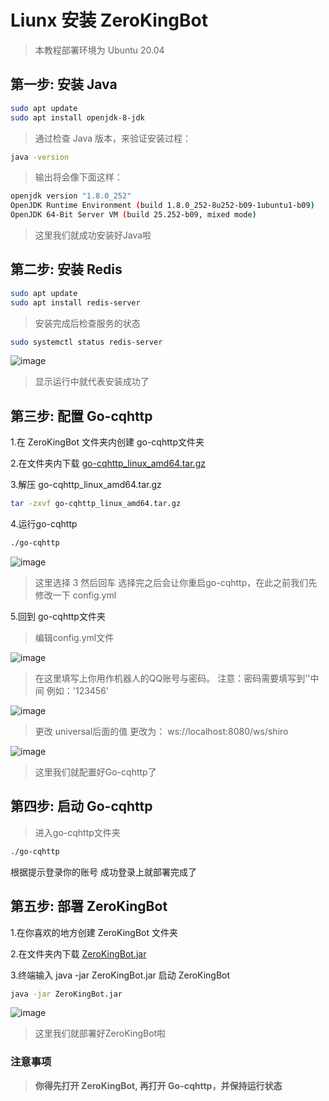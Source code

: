 # Liunx 安装 ZeroKingBot

> 本教程部署环境为 Ubuntu 20.04 

## 第一步: 安装 Java
```bash
sudo apt update
sudo apt install openjdk-8-jdk
```
> 通过检查 Java 版本，来验证安装过程：
```bash
java -version
```
> 输出将会像下面这样：
```bash
openjdk version "1.8.0_252"
OpenJDK Runtime Environment (build 1.8.0_252-8u252-b09-1ubuntu1-b09)
OpenJDK 64-Bit Server VM (build 25.252-b09, mixed mode)
```
> 这里我们就成功安装好Java啦
## 第二步: 安装 Redis
```bash
sudo apt update
sudo apt install redis-server
```
> 安装完成后检查服务的状态
```bash
sudo systemctl status redis-server
```
![image](https://user-images.githubusercontent.com/52833112/188269275-737bad27-8dcf-43e8-8c7b-84152189e32b.png)
> 显示运行中就代表安装成功了

## 第三步: 配置 Go-cqhttp

1.在 ZeroKingBot 文件夹内创建 go-cqhttp文件夹

2.在文件夹内下载 [go-cqhttp_linux_amd64.tar.gz](https://github.com/Mrs4s/go-cqhttp/releases/latest)

3.解压 go-cqhttp_linux_amd64.tar.gz
```bash
tar -zxvf go-cqhttp_linux_amd64.tar.gz
```

4.运行go-cqhttp
```bash
./go-cqhttp
```
![image](https://user-images.githubusercontent.com/52833112/188266382-70eb83ae-7100-43ef-bd02-c1e63bd29b18.png)
> 这里选择 3 然后回车
> 选择完之后会让你重启go-cqhttp，在此之前我们先修改一下 config.yml

5.回到 go-cqhttp文件夹
> 编辑config.yml文件

![image](https://user-images.githubusercontent.com/52833112/188266439-63a3c7d3-449b-4f2a-bc6b-8f3ab224e87c.png)
> 在这里填写上你用作机器人的QQ账号与密码。
> 注意：密码需要填写到''中间 例如：'123456'

![image](https://user-images.githubusercontent.com/52833112/188266461-03af123a-b2f1-4f7c-a8b9-fdd8a84d31be.png)
> 更改 universal后面的值
> 更改为： ws://localhost:8080/ws/shiro

![image](https://user-images.githubusercontent.com/52833112/188266483-fc17f7eb-54d1-4ccf-8707-5280662f0105.png)

> 这里我们就配置好Go-cqhttp了

## 第四步: 启动 Go-cqhttp
> 进入go-cqhttp文件夹
```bash
./go-cqhttp
```
根据提示登录你的账号
成功登录上就部署完成了

## 第五步: 部署 ZeroKingBot

1.在你喜欢的地方创建 ZeroKingBot 文件夹

2.在文件夹内下载 [ZeroKingBot.jar](https://github.com/KingPrimes/ZeroKingBot/releases/latest)

3.终端输入 java -jar ZeroKingBot.jar 启动 ZeroKingBot
```bash
java -jar ZeroKingBot.jar
```
![image](https://user-images.githubusercontent.com/52833112/188266172-91bceae4-cb33-43ac-894c-9b415752e3f9.png)
> 这里我们就部署好ZeroKingBot啦

### 注意事项
> **你得先打开 ZeroKingBot, 再打开 Go-cqhttp，并保持运行状态**
